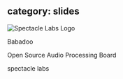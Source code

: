 category: slides
---
![Spectacle Labs Logo](media/images/logo.png)

Babadoo

<span class="small">Open Source Audio Processing Board</span>

<span class="kw smaller"><span class="red">spectacle</span> <span class="blue">labs</span></span>
